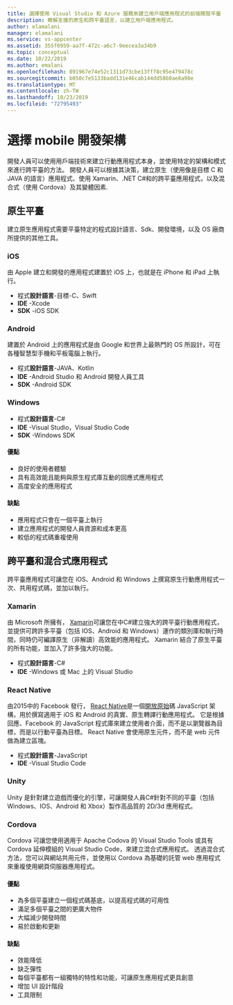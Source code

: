 ```yaml
---
title: 選擇使用 Visual Studio 和 Azure 服務來建立用戶端應用程式的前端開發平臺
description: 瞭解支援的原生和跨平臺語言，以建立用戶端應用程式。
author: elamalani
manager: elamalani
ms.service: vs-appcenter
ms.assetid: 355f0959-aa7f-472c-a6c7-9eecea3a34b9
ms.topic: conceptual
ms.date: 10/22/2019
ms.author: emalani
ms.openlocfilehash: 891967e74e52c1311d73cbe13fff8c95e479478c
ms.sourcegitcommit: b050c7e5133badd131e46cab144dd5860ae8a98e
ms.translationtype: MT
ms.contentlocale: zh-TW
ms.lasthandoff: 10/23/2019
ms.locfileid: "72795493"
---
```

# <a name="choose-mobile-development-framework"></a>選擇 mobile 開發架構
開發人員可以使用用戶端技術來建立行動應用程式本身，並使用特定的架構和模式來進行跨平臺的方法。 開發人員可以根據其決策，建立原生（使用像是目標 C 和 JAVA 的語言）應用程式、使用 Xamarin、.NET C#和的跨平臺應用程式，以及混合式（使用 Cordova）及其變體因素.

## <a name="native-platforms"></a>原生平臺
建立原生應用程式需要平臺特定的程式設計語言、Sdk、開發環境，以及 OS 廠商所提供的其他工具。

### <a name="ios"></a>iOS
由 Apple 建立和開發的應用程式建置於 iOS 上，也就是在 iPhone 和 iPad 上執行。

- 程式**設計語言**-目標-C、Swift
- **IDE** -Xcode
- **SDK** -iOS SDK

### <a name="android"></a>Android
建置於 Android 上的應用程式是由 Google 和世界上最熱門的 OS 所設計，可在各種智慧型手機和平板電腦上執行。

- 程式**設計語言**-JAVA、Kotlin 
- **IDE** -Android Studio 和 Android 開發人員工具 
- **SDK** -Android SDK

### <a name="windows"></a>Windows
- 程式**設計語言**-C#
- **IDE** -Visual Studio，Visual Studio Code
- **SDK** -Windows SDK

#### <a name="pros"></a>優點
- 良好的使用者體驗
- 具有高效能且能夠與原生程式庫互動的回應式應用程式
- 高度安全的應用程式

#### <a name="cons"></a>缺點
- 應用程式只會在一個平臺上執行
- 建立應用程式的開發人員資源和成本更高
- 較低的程式碼重複使用

## <a name="cross-platforms-and-hybrid-applications"></a>跨平臺和混合式應用程式
跨平臺應用程式可讓您在 iOS、Android 和 Windows 上撰寫原生行動應用程式一次、共用程式碼，並加以執行。

### <a name="xamarin"></a>Xamarin
由 Microsoft 所擁有， [Xamarin](https://visualstudio.microsoft.com/xamarin/)可讓您在中C#建立強大的跨平臺行動應用程式，並提供可跨許多平臺（包括 IOS、Android 和 Windows）運作的類別庫和執行時間，同時仍可編譯原生（非解讀）高效能的應用程式。 Xamarin 結合了原生平臺的所有功能，並加入了許多強大的功能。

- 程式**設計語言**-C#
- **IDE** -Windows 或 Mac 上的 Visual Studio

### <a name="react-native"></a>React Native
由2015中的 Facebook 發行， [React Native](https://facebook.github.io/react-native/)是一個[開放原始](https://github.com/facebook/react-native)碼 JavaScript 架構，用於撰寫適用于 iOS 和 Android 的真實、原生轉譯行動應用程式。 它是根據回應、Facebook 的 JavaScript 程式庫來建立使用者介面，而不是以瀏覽器為目標，而是以行動平臺為目標。 React Native 會使用原生元件，而不是 web 元件做為建立區塊。
 
- 程式**設計語言**-JavaScript
- **IDE** -Visual Studio Code

### <a name="unity"></a>Unity
 Unity 是針對建立遊戲而優化的引擎，可讓開發人員C#針對不同的平臺（包括 Windows、IOS、Android 和 Xbox）製作高品質的 2D/3d 應用程式。

### <a name="cordova"></a>Cordova
Cordova 可讓您使用適用于 Apache Codova 的 Visual Studio Tools 或具有 Cordova 延伸模組的 Visual Studio Code，來建立混合式應用程式。 透過混合式方法，您可以與網站共用元件，並使用以 Cordova 為基礎的託管 web 應用程式來重複使用網頁伺服器應用程式。

#### <a name="pros"></a>優點
- 為多個平臺建立一個程式碼基底，以提高程式碼的可用性
- 滿足多個平臺之間的更廣大物件
- 大幅減少開發時間
- 易於啟動和更新

#### <a name="cons"></a>缺點
- 效能降低
- 缺乏彈性
- 每個平臺都有一組獨特的特性和功能，可讓原生應用程式更具創意
- 增加 UI 設計階段
- 工具限制
